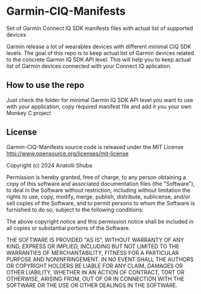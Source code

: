 # Garmin-CIQ-Manifests
Set of Garmin Connect IQ SDK manifests files with actual list of supported devices

Garmin release a lot of wearables devices with different minimal CIQ SDK levels.
The goal of this repo is to keep actual list of Garmin devices related to the concrete Garmin IQ SDK API level. This will help you to keep actual list of Garmin devices connected with your Connect IQ aplication.

## How to use the repo
Just check the folder for minimal Garmin IQ SDK API level you want to use with your application, copy required manifest file and add it you your own Monkey C project

## License
Garmin-CIQ-Manifests source code is released under the MIT License http://www.opensource.org/licenses/mit-license


Copyright (c) 2024 Anatolii Shuba

Permission is hereby granted, free of charge, to any person obtaining a copy of this software and associated documentation files (the "Software"), to deal in the Software without restriction, including without limitation the rights to use, copy, modify, merge, publish, distribute, sublicense, and/or sell copies of the Software, and to permit persons to whom the Software is furnished to do so, subject to the following conditions:

The above copyright notice and this permission notice shall be included in all copies or substantial portions of the Software.

THE SOFTWARE IS PROVIDED "AS IS", WITHOUT WARRANTY OF ANY KIND, EXPRESS OR IMPLIED, INCLUDING BUT NOT LIMITED TO THE WARRANTIES OF MERCHANTABILITY, FITNESS FOR A PARTICULAR PURPOSE AND NONINFRINGEMENT. IN NO EVENT SHALL THE AUTHORS OR COPYRIGHT HOLDERS BE LIABLE FOR ANY CLAIM, DAMAGES OR OTHER LIABILITY, WHETHER IN AN ACTION OF CONTRACT, TORT OR OTHERWISE, ARISING FROM, OUT OF OR IN CONNECTION WITH THE SOFTWARE OR THE USE OR OTHER DEALINGS IN THE SOFTWARE.
